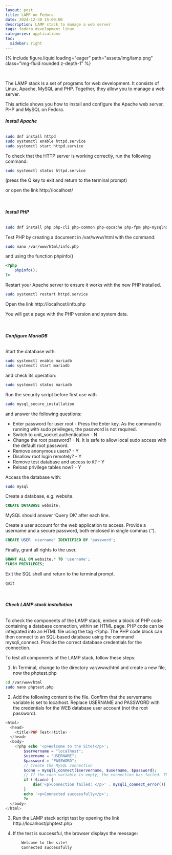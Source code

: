 ```yaml
---
layout: post
title: LAMP on Fedora
date: 2024-12-30 15:09:00
description: LAMP stack to manage a web server
tags: fedora development linux
categories: applications
toc:
  sidebar: right
---
```


<div class="row mt-3">
    <div class="col-sm mt-3 mt-md-0">
        {% include figure.liquid loading="eager" path="assets/img/lamp.png" class="img-fluid rounded z-depth-1" %}
    </div>
</div>

&nbsp;

The LAMP stack is a set of programs for web development. It consists of Linux, Apache, MySQL and PHP. Together, they allow you to manage a web server.

This article shows you how to install and configure the Apache web server, PHP and MySQL on Fedora.

###### **Install Apache**

```bash
sudo dnf install httpd
sudo systemctl enable httpd.service
sudo systemctl start httpd.service
```

To check that the HTTP server is working correctly, run the following command:

```bash
sudo systemctl status httpd.service
```

(press the Q key to exit and return to the terminal prompt)

or open the link http://localhost/

&nbsp;

###### **Install PHP**

```bash
sudo dnf install php php-cli php-common php-opcache php-fpm php-mysqlnd php-pecl-zip php-devel php-gd php-pecl-mcrypt php-mbstring php-curl php-xml php-pear php-bcmath php-json
```

Test PHP by creating a document in /var/www/html with the command:

```bash
sudo nano /var/www/html/info.php
```

and using the function phpinfo()

```php
<?php
    phpinfo();
?>
```

Restart your Apache server to ensure it works with the new PHP installed.

```bash
sudo systemctl restart httpd.service
```

Open the link http://localhost/info.php

You will get a page with the PHP version and system data.

&nbsp;

###### **Configure MariaDB**

Start the database with:

```bash
sudo systemctl enable mariadb
sudo systemctl start mariadb
```

and check its operation:

```bash
sudo systemctl status mariadb
```

Run the security script before first use with

```bash
sudo mysql_secure_installation
```

and answer the following questions:

- Enter password for user root - Press the Enter key. As the command is running with sudo privileges, the password is not required.
- Switch to unit_socket authentication - N
- Change the root password? - N. It is safe to allow local sudo access with the default root password.
- Remove anonymous users? - Y
- Disallow root login remotely? - Y
- Remove test database and access to it? - Y
- Reload privilege tables now? - Y

Access the database with:

```bash
sudo mysql
```

Create a database, e.g. website.

```sql
CREATE DATABASE website;
```

MySQL should answer ‘Query OK’ after each line.

Create a user account for the web application to access. Provide a username and a secure password, both enclosed in single commas (’‘).

```sql
CREATE USER 'username' IDENTIFIED BY 'password';
```

Finally, grant all rights to the user.

```sql
GRANT ALL ON website.* TO 'username';
FLUSH PRIVILEGES;
```

Exit the SQL shell and return to the terminal prompt.

```sql
quit
```

&nbsp;

###### **Check LAMP stack installation**

To check the components of the LAMP stack, embed a block of PHP code containing a database connection, within an HTML page. PHP code can be integrated into an HTML file using the tag <?php. The PHP code block can then connect to an SQL-based database using the command mysqli_connect. Provide the correct database credentials for the connection.

To test all components of the LAMP stack, follow these steps:

1. In Terminal, change to the directory var/www/html and create a new file, now the phptest.php

```bash
cd /var/www/html
sudo nano phptest.php
```

2. Add the following content to the file. Confirm that the servername variable is set to localhost. Replace USERNAME and PASSWORD with the credentials for the WEB database user account (not the root password).

```php
<html>
  <head>
    <title>PHP Test</title>
  </head>
  <body>
    <?php echo '<p>Welcome to the Site!</p>';
        $servername = "localhost";
        $username = "USERNAME";
        $password = "PASSWORD";
        // Create the MySQL connection
        $conn = mysqli_connect($servername, $username, $password);
        // If the conn variable is empty, the connection has failed. The output for the failure case includes the error message
        if (!$conn) {
            die('<p>Connection failed: </p>' . mysqli_connect_error());
        }
        echo '<p>Connected successfully</p>';
        ?>
  </body>
</html>
```

3. Run the LAMP stack script test by opening the link http://localhost/phptest.php

4. If the test is successful, the browser displays the message:

```bash
       Welcome to the site!
       Connected successfully
```

&nbsp;

<script src="https://giscus.app/client.js"
        data-repo="pratajo/pratajo.github.io"
        data-repo-id="R_kgDONl93Sw"
        data-category="Comments"
        data-category-id="DIC_kwDONl93S84Cl7yv"
        data-mapping="title"
        data-strict="1"
        data-reactions-enabled="1"
        data-emit-metadata="0"
        data-input-position="bottom"
        data-theme="preferred_color_scheme"
        data-lang="en"
        crossorigin="anonymous"
        async>
</script>
